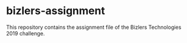 # bizlers-assignment
This repository contains the assignment file of the Bizlers Technologies 2019 challenge.
